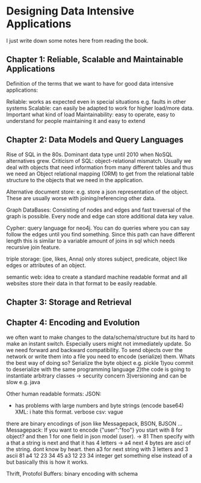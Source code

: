 # Designing Data Intensive Applications

I just write down some notes here from reading the book.

## Chapter 1: Reliable, Scalable and Maintainable Applications

Definition of the terms that we want to have for good data intensive applications:

Reliable: works as expected even in special situations e.g. faults in other systems
Scalable: can easily be adapted to work for higher load/more data. Important what kind of load
Maintainability: easy to operate, easy to understand for people maintaining it and easy to extend

## Chapter 2: Data Models and Query Languages

Rise of SQL in the 80s. Dominant data type until 2010 when NoSQL alternatives grew.
Criticism of SQL: object-relational mismatch. Usually we deal with objects that need information
from many different tables and thus we need an Object relational mapping (ORM) to get from the
relational table structure to the objects that we need in the application.

Alternative document store: e.g. store a json representation of the object. These are usually worse
with joining/referencing other data.

Graph DataBases: Consisting of nodes and edges and fast traversal of the graph is possible.
Every node and edge can store additional data key value.

Cypher: query language for neo4j. You can do queries where you can say follow the edges until you find something.
Since this path can have different length this is similar to a variable amount of joins in sql which needs recursive join feature.

triple storage: (joe, likes, Anna) only stores subject, predicate, object like edges or attributes of an object.

semantic web: idea to create a standard machine readable format and all websites store their data in
that format to be easily readable.

## Chapter 3: Storage and Retrieval

## Chapter 4: Encoding and Evolution
we often want to make changes to the data/schema/structure but its hard to make an instant switch.
Especially users might not immediately update. So we need forward and backward compatibility.
To send objects over the network or write them into a file you need to encode (serialize) them.
Whats the best way of doing so?
Serialize the byte object e.g. pickle
1)you commit to deserialize with the same programming language
2)the code is going to instantiate arbitrary classes -> security concern
3)versioning and can be slow e.g. java

Other human readable formats:
JSON:
- has problems with large numbers and byte strings (encode base64)
XML: i hate this format. verbose
csv: vague

there are binary encodings of json like Messagepack, BSON, BJSON ...
Messagepack:
If you want to encode {"user":"foo"}
you start with 8 for object? and then 1 for one field in json model (user). -> 81
Then specify with a that a string is next and that it has 4 letters -> a4
next 4 bytes are asci of the string. dont know by heart.
then a3 for next string with 3 letters and 3 ascii
81 a4 12 23 34 45 a3 12 23 34
integer get something else instead of a but basically this is how it works.

Thrift, Protofol Buffers: binary encoding with schema
